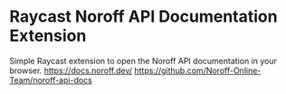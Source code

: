 # Raycast Noroff API Documentation Extension

Simple Raycast extension to open the Noroff API documentation in your browser.
https://docs.noroff.dev/
https://github.com/Noroff-Online-Team/noroff-api-docs
